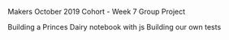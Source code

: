 Makers October 2019 Cohort - Week 7 Group Project

Building a Princes Dairy notebook with js
Building our own tests
